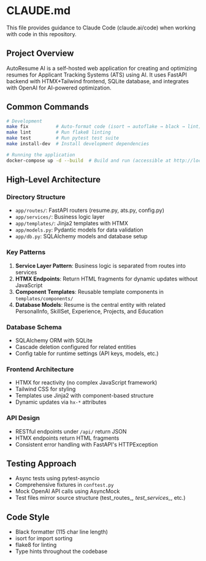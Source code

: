 # CLAUDE.md

This file provides guidance to Claude Code (claude.ai/code) when working with code in this repository.

## Project Overview

AutoResume AI is a self-hosted web application for creating and optimizing resumes for Applicant Tracking Systems (ATS) using AI. It uses FastAPI backend with HTMX+Tailwind frontend, SQLite database, and integrates with OpenAI for AI-powered optimization.

## Common Commands

```bash
# Development
make fix          # Auto-format code (isort → autoflake → black → lint)
make lint         # Run flake8 linting
make test         # Run pytest test suite
make install-dev  # Install development dependencies

# Running the application
docker-compose up -d --build  # Build and run (accessible at http://localhost:8010)
```

## High-Level Architecture

### Directory Structure
- `app/routes/`: FastAPI routers (resume.py, ats.py, config.py)
- `app/services/`: Business logic layer
- `app/templates/`: Jinja2 templates with HTMX
- `app/models.py`: Pydantic models for data validation
- `app/db.py`: SQLAlchemy models and database setup

### Key Patterns
1. **Service Layer Pattern**: Business logic is separated from routes into services
2. **HTMX Endpoints**: Return HTML fragments for dynamic updates without JavaScript
3. **Component Templates**: Reusable template components in `templates/components/`
4. **Database Models**: Resume is the central entity with related PersonalInfo, SkillSet, Experience, Projects, and Education

### Database Schema
- SQLAlchemy ORM with SQLite
- Cascade deletion configured for related entities
- Config table for runtime settings (API keys, models, etc.)

### Frontend Architecture
- HTMX for reactivity (no complex JavaScript framework)
- Tailwind CSS for styling
- Templates use Jinja2 with component-based structure
- Dynamic updates via `hx-*` attributes

### API Design
- RESTful endpoints under `/api/` return JSON
- HTMX endpoints return HTML fragments
- Consistent error handling with FastAPI's HTTPException

## Testing Approach
- Async tests using pytest-asyncio
- Comprehensive fixtures in `conftest.py`
- Mock OpenAI API calls using AsyncMock
- Test files mirror source structure (test_routes_*, test_services_*, etc.)

## Code Style
- Black formatter (115 char line length)
- isort for import sorting
- flake8 for linting
- Type hints throughout the codebase